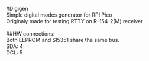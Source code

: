#Digigen<br/>
Simple digital modes generator for RPI Pico<br/>
Originaly made for testing RTTY on R-154-2(M) receiver<br/>
<br/>
##HW connections:<br/>
Both EEPROM and SI5351 share the same bus.<br/>
SDA: 4<br/>
DCL: 5<br/>

